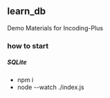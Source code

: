 ## learn_db

Demo Materials for Incoding-Plus

### how to start

##### SQLite

- npm i
- node --watch ./index.js
